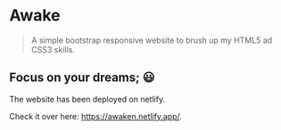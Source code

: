 # Awake

> A simple bootstrap responsive website to brush up my HTML5 ad CSS3 skills. 

## Focus on your dreams; :smiley:

The website has been deployed on netlify. 

Check it over here: https://awaken.netlify.app/.
